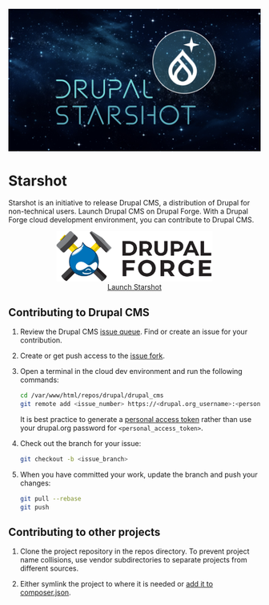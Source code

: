 [![About Drupal Starshot](starshot.png)](https://www.drupal.org/about/starshot)

# Starshot

Starshot is an initiative to release Drupal CMS, a distribution of Drupal for non-technical users. Launch Drupal CMS on Drupal Forge. With a Drupal Forge cloud development environment, you can contribute to Drupal CMS.

<div align="center">
   <a href="https://www.drupalforge.org/form/subscription?template=14">
      <figure>
         <img src="drupalforge.svg" height="100px" />
         <br />
         <figcaption>Launch Starshot</figcaption>
      </figure>
   </a>
</div>


## Contributing to Drupal CMS

1. Review the Drupal CMS [issue queue](https://www.drupal.org/project/issues/drupal_cms). Find or create an issue for your contribution.

2. Create or get push access to the [issue fork](https://www.drupal.org/docs/develop/git/using-gitlab-to-contribute-to-drupal/creating-issue-forks).

3. Open a terminal in the cloud dev environment and run the following commands:
   ```bash
   cd /var/www/html/repos/drupal/drupal_cms
   git remote add <issue_number> https://<drupal.org_username>:<personal_access_token>@git.drupalcode.org/issue/drupal_cms-<issue_number>.git
   ```
   It is best practice to generate a [personal access token](https://git.drupalcode.org/-/user_settings/personal_access_tokens) rather than use your drupal.org password for `<personal_access_token>`.

4. Check out the branch for your issue:
   ```bash
   git checkout -b <issue_branch>
   ```

5. When you have committed your work, update the branch and push your changes:
   ```bash
   git pull --rebase
   git push
   ```


## Contributing to other projects

1. Clone the project repository in the repos directory. To prevent project name collisions, use vendor subdirectories to separate projects from different sources.

2. Either symlink the project to where it is needed or [add it to composer.json](https://www.drupal.org/docs/develop/using-composer/tricks-for-using-composer-in-local-development).
